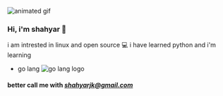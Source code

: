 ![animated gif](https://steamuserimages-a.akamaihd.net/ugc/954101135156565426/21D9841F8E03ED30D91A7720388E1E8D3A464FC0/)
### Hi, i'm shahyar 🌊
i am intrested in linux and open source 💻
i have learned python 
and i'm learning
- go lang ![go lang logo](https://external-content.duckduckgo.com/iu/?u=https%3A%2F%2Fw7.pngwing.com%2Fpngs%2F566%2F160%2Fpng-transparent-golang-hd-logo-thumbnail.png&f=1&nofb=1&ipt=acf0bd69ff84aac66e11743d78638427ad674531052ca8244a83b31805bd8090&ipo=images)
#### better call me with *shahyarjk@gmail.com*
